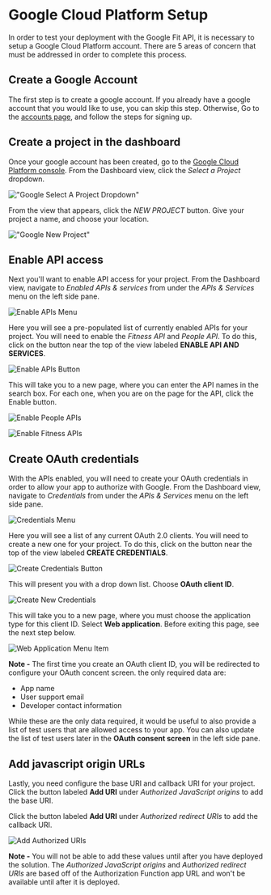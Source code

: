 # Google Cloud Platform Setup

In order to test your deployment with the Google Fit API, it is necessary to setup a Google Cloud Platform account.
There are 5 areas of concern that must be addressed in order to complete this process.

## Create a Google Account

The first step is to create a google account. If you already have a google account that you would like to use, you can skip this step. Otherwise, Go to the [accounts page](https://accounts.google.com/signup/v2), and follow the steps
for signing up.

## Create a project in the dashboard

Once your google account has been created, go to the [Google Cloud Platform console](https://console.cloud.google.com/).  From the Dashboard view, click
the *Select a Project* dropdown.

!["Google Select A Project Dropdown"](../media/google-project-setup.png)

From the view that appears, click the *NEW PROJECT* button.  Give your project a name, and choose your location.

!["Google New Project"](../media/google-new-project.png)

## Enable API access

Next you'll want to enable API access for your project.  From the Dashboard view, navigate to *Enabled APIs & services*
from under the *APIs & Services* menu on the left side pane.

![Enable APIs Menu](../media/enable-apis-menu.png)

Here you will see a pre-populated list of currently enabled
APIs for your project.  You will need to enable the *Fitness API* and *People API*.  To do this, click on the button near the top
of the view labeled **ENABLE API AND SERVICES**.

![Enable APIs Button](../media/enable-apis-button.png)

This will take you to a new page, where you can enter the API names in the search
box.  For each one, when you are on the page for the API, click the Enable button.

![Enable People APIs](../media/enable-people-api.png)

![Enable Fitness APIs](../media/enable-fitness-api.png)

## Create OAuth credentials

With the APIs enabled, you will need to create your OAuth credentials in order to allow your app to authorize with Google.
From the Dashboard view, navigate to *Credentials* from under the *APIs & Services* menu on the left side pane.

![Credentials Menu](../media/credentials-menu.png)

Here you will see a list of any current OAuth 2.0 clients.  You will need to create a new one for your project.  To do this, click on the button near the top of the view labeled **CREATE CREDENTIALS**.

![Create Credentials Button](../media/create-credentials-button.png)

This will present you with a drop down list.  Choose **OAuth client ID**.

![Create New Credentials](../media/oauth-client-id.png)

This will take you to a new page, where you must choose the application type for this client ID.  Select **Web application**.  Before exiting this page, see the
next step below.

![Web Application Menu Item](../media/web-application-menu-item.png)

**Note -** The first time you create an OAuth client ID, you will be redirected to configure your OAuth concent screen. the only required data are:

* App name
* User support email
* Developer contact information

 While these are the only data required, it would be useful to also provide a list of test users that are allowed access to your app. You can also update the list of test users later in the **OAuth consent screen** in the left side pane.

## Add javascript origin URLs

Lastly, you need configure the base URI and callback URI for your project.  Click the button labeled **Add URI** under *Authorized JavaScript origins*
to add the base URI.

Click the button labeled **Add URI** under *Authorized redirect URIs* to add the callback URI.

![Add Authorized URIs](../media/authorized-uris.png)

**Note -** You will not be able to add these values until after you have deployed the solution. The *Authorized JavaScript origins* and *Authorized redirect URIs* are based off of the Authorization Function app URL and won't be available until after it is deployed.